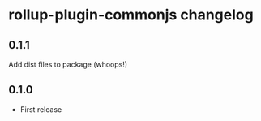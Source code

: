 # rollup-plugin-commonjs changelog

## 0.1.1

Add dist files to package (whoops!)

## 0.1.0

* First release
